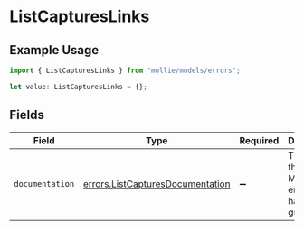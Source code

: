 # ListCapturesLinks

## Example Usage

```typescript
import { ListCapturesLinks } from "mollie/models/errors";

let value: ListCapturesLinks = {};
```

## Fields

| Field                                                                                | Type                                                                                 | Required                                                                             | Description                                                                          |
| ------------------------------------------------------------------------------------ | ------------------------------------------------------------------------------------ | ------------------------------------------------------------------------------------ | ------------------------------------------------------------------------------------ |
| `documentation`                                                                      | [errors.ListCapturesDocumentation](../../models/errors/listcapturesdocumentation.md) | :heavy_minus_sign:                                                                   | The URL to the generic Mollie API error handling guide.                              |
